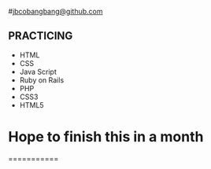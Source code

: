 #jbcobangbang@github.com

## PRACTICING
 * HTML
 * CSS
 * Java Script
 * Ruby on Rails
 * PHP
 * CSS3
 * HTML5
 
# Hope to finish this in a month
===========